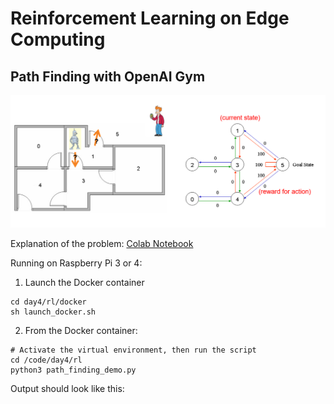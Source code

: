 # Reinforcement Learning on Edge Computing

## Path Finding with OpenAI Gym

![image](path_finding_intro.png)

Explanation of the problem: [Colab Notebook](path_finding_demo.ipynb)

Running on Raspberry Pi 3 or 4:
1. Launch the Docker container 
```
cd day4/rl/docker
sh launch_docker.sh
```

2. From the Docker container:
```
# Activate the virtual environment, then run the script
cd /code/day4/rl
python3 path_finding_demo.py
```

Output should look like this:
```
```
